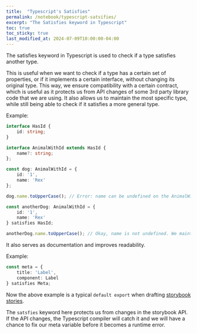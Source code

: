 ```yaml
---
title:  "Typescript's Satisfies"
permalink: /notebook/typescript-satsifies/
excerpt: "The Satisfies keyword in Typescript"
toc: true
toc_sticky: true
last_modified_at: 2024-07-09T10:00:00-04:00
---
```


The satisfies keyword in Typescript is used to check if a type satisfies another type.

This is useful when we want to check if a type has a certain set of properties,
or if it implements a certain interface, without changing its original type. This way,
we ensure compatibility with a certain contract, which is useful as it protects us from 
API changes of some 3rd party library code that we are using. It also allows us to maintain the 
most specific type, while still being able to check if it satisfies a more general type.

Example:

```typescript
interface HasId {
    id: string;
}

interface AnimalWithId extends HasId {
    name?: string;
};

const dog: AnimalWithId = {
    id: '1',
    name: 'Rex'
};

dog.name.toUpperCase(); // Error: name can be undefined on the AnimalWithId type'.

const anotherDog: AnimalWithId = {
    id: '1',
    name: 'Rex'
} satisfies HasId;

anotherDog.name.toUpperCase(); // Okay, name is not undefined. We maintain the most specific type, while adhering to the HasId contract.
````

It also serves as documentation and improves readability.

Example:

```typescript
const meta = {
    title: 'Label',
    component: Label
} satisfies Meta;
```

Now the above example is a typical `default export` when drafting [storybook stories](https://storybook.js.org/docs/writing-stories).

The `satsfies` keyword here protects us from changes in the storybook API. If the API changes, the Typescript compiler
will catch it and we will have a chance to fix our meta variable before it becomes a runtime error.